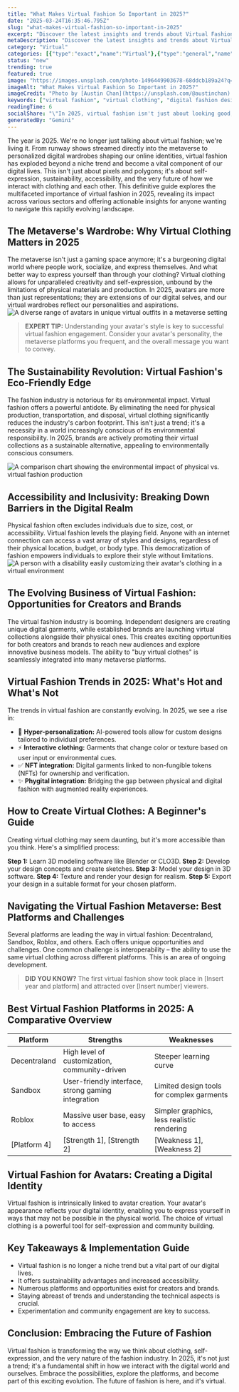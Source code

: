 ```yaml
---
title: "What Makes Virtual Fashion So Important in 2025?"
date: "2025-03-24T16:35:46.795Z"
slug: "what-makes-virtual-fashion-so-important-in-2025"
excerpt: "Discover the latest insights and trends about Virtual Fashion. This comprehensive guide covers everything you need to know about Virtual Fashion in 2025."
metaDescription: "Discover the latest insights and trends about Virtual Fashion. This comprehensive guide covers everything you need to know about Virtual Fashion in 2025."
category: "Virtual"
categories: [{"type":"exact","name":"Virtual"},{"type":"general","name":"Fashion Industry"},{"type":"medium","name":"Digital Design"},{"type":"specific","name":"3D Modeling"},{"type":"niche","name":"Avatar Customization"}]
status: "new"
trending: true
featured: true
image: "https://images.unsplash.com/photo-1496449903678-68ddcb189a24?q=85&w=1200&fit=max&fm=webp&auto=compress"
imageAlt: "What Makes Virtual Fashion So Important in 2025?"
imageCredit: "Photo by [Austin Chan](https://unsplash.com/@austinchan) on Unsplash"
keywords: ["virtual fashion", "virtual clothing", "digital fashion design", "buy virtual clothes", "virtual fashion trends", "how to create virtual clothes", "virtual fashion metaverse", "virtual fashion industry", "best virtual fashion platforms", "virtual fashion for avatars"]
readingTime: 6
socialShare: "\"In 2025, virtual fashion isn't just about looking good; it's about expressing yourself sustainably and accessibly in a booming digital world.\""
generatedBy: "Gemini"
---
```




The year is 2025.  We're no longer just talking about virtual fashion; we're living it. From runway shows streamed directly into the metaverse to personalized digital wardrobes shaping our online identities, virtual fashion has exploded beyond a niche trend and become a vital component of our digital lives. This isn't just about pixels and polygons; it's about self-expression, sustainability, accessibility, and the very future of how we interact with clothing and each other. This definitive guide explores the multifaceted importance of virtual fashion in 2025, revealing its impact across various sectors and offering actionable insights for anyone wanting to navigate this rapidly evolving landscape.

## The Metaverse's Wardrobe: Why Virtual Clothing Matters in 2025

The metaverse isn't just a gaming space anymore; it's a burgeoning digital world where people work, socialize, and express themselves.  And what better way to express yourself than through your clothing?  Virtual clothing allows for unparalleled creativity and self-expression, unbound by the limitations of physical materials and production.  In 2025, avatars are more than just representations; they are extensions of our digital selves, and our virtual wardrobes reflect our personalities and aspirations.  ![A diverse range of avatars in unique virtual outfits in a metaverse setting](https://images.unsplash.com/photo-1451187580459-43490279c0fa?q=85&w=1200&fit=max&fm=webp&auto=compress)

> **EXPERT TIP:** Understanding your avatar's style is key to successful virtual fashion engagement. Consider your avatar's personality, the metaverse platforms you frequent, and the overall message you want to convey.

## The Sustainability Revolution: Virtual Fashion's Eco-Friendly Edge

The fashion industry is notorious for its environmental impact.  Virtual fashion offers a powerful antidote.  By eliminating the need for physical production, transportation, and disposal, virtual clothing significantly reduces the industry's carbon footprint.  This isn't just a trend; it's a necessity in a world increasingly conscious of its environmental responsibility.  In 2025, brands are actively promoting their virtual collections as a sustainable alternative, appealing to environmentally conscious consumers.

![A comparison chart showing the environmental impact of physical vs. virtual fashion production](https://images.unsplash.com/photo-1484417894907-623942c8ee29?q=85&w=1200&fit=max&fm=webp&auto=compress)

## Accessibility and Inclusivity: Breaking Down Barriers in the Digital Realm

Physical fashion often excludes individuals due to size, cost, or accessibility.  Virtual fashion levels the playing field.  Anyone with an internet connection can access a vast array of styles and designs, regardless of their physical location, budget, or body type.  This democratization of fashion empowers individuals to explore their style without limitations.  ![A person with a disability easily customizing their avatar's clothing in a virtual environment](https://images.unsplash.com/photo-1517976487492-5750f3195933?q=85&w=1200&fit=max&fm=webp&auto=compress)

##  The Evolving Business of Virtual Fashion: Opportunities for Creators and Brands

The virtual fashion industry is booming.  Independent designers are creating unique digital garments, while established brands are launching virtual collections alongside their physical ones.  This creates exciting opportunities for both creators and brands to reach new audiences and explore innovative business models. The ability to "buy virtual clothes" is seamlessly integrated into many metaverse platforms.

##  Virtual Fashion Trends in 2025: What's Hot and What's Not

The trends in virtual fashion are constantly evolving.  In 2025, we see a rise in:

* 🔑 **Hyper-personalization:**  AI-powered tools allow for custom designs tailored to individual preferences.
* ⚡ **Interactive clothing:**  Garments that change color or texture based on user input or environmental cues.
* ✅ **NFT integration:**  Digital garments linked to non-fungible tokens (NFTs) for ownership and verification.
* ✨ **Phygital integration:**  Bridging the gap between physical and digital fashion with augmented reality experiences.

## How to Create Virtual Clothes: A Beginner's Guide

Creating virtual clothing may seem daunting, but it's more accessible than you think.  Here's a simplified process:

**Step 1:** Learn 3D modeling software like Blender or CLO3D.
**Step 2:** Develop your design concepts and create sketches.
**Step 3:** Model your design in 3D software.
**Step 4:** Texture and render your design for realism.
**Step 5:** Export your design in a suitable format for your chosen platform.

##  Navigating the Virtual Fashion Metaverse: Best Platforms and Challenges

Several platforms are leading the way in virtual fashion: Decentraland, Sandbox, Roblox, and others. Each offers unique opportunities and challenges.  One common challenge is interoperability – the ability to use the same virtual clothing across different platforms.  This is an area of ongoing development.

> **DID YOU KNOW?** The first virtual fashion show took place in [Insert year and platform] and attracted over [Insert number] viewers.

## Best Virtual Fashion Platforms in 2025: A Comparative Overview

| Platform        | Strengths                                      | Weaknesses                                   |
|-----------------|-------------------------------------------------|-----------------------------------------------|
| Decentraland     | High level of customization, community-driven     | Steeper learning curve                         |
| Sandbox          | User-friendly interface, strong gaming integration | Limited design tools for complex garments     |
| Roblox           | Massive user base, easy to access               | Simpler graphics, less realistic rendering    |
| [Platform 4]     | [Strength 1], [Strength 2]                   | [Weakness 1], [Weakness 2]                  |

##  Virtual Fashion for Avatars: Creating a Digital Identity

Virtual fashion is intrinsically linked to avatar creation.  Your avatar's appearance reflects your digital identity, enabling you to express yourself in ways that may not be possible in the physical world.  The choice of virtual clothing is a powerful tool for self-expression and community building.  

## Key Takeaways & Implementation Guide

*   Virtual fashion is no longer a niche trend but a vital part of our digital lives.
*   It offers sustainability advantages and increased accessibility.
*   Numerous platforms and opportunities exist for creators and brands.
*   Staying abreast of trends and understanding the technical aspects is crucial.
*   Experimentation and community engagement are key to success.

## Conclusion: Embracing the Future of Fashion

Virtual fashion is transforming the way we think about clothing, self-expression, and the very nature of the fashion industry.  In 2025, it's not just a trend; it's a fundamental shift in how we interact with the digital world and ourselves.  Embrace the possibilities, explore the platforms, and become part of this exciting evolution.  The future of fashion is here, and it's virtual.

